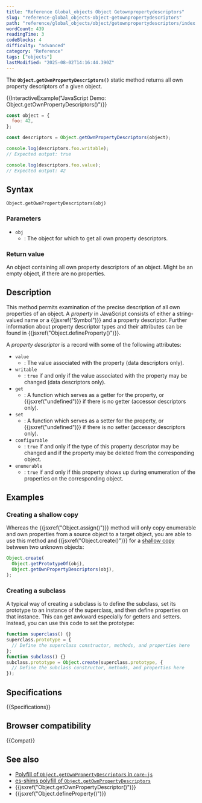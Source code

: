 ```yaml
---
title: "Reference Global_objects Object Getownpropertydescriptors"
slug: "reference-global_objects-object-getownpropertydescriptors"
path: "reference/global_objects/object/getownpropertydescriptors/index.md"
wordCount: 439
readingTime: 3
codeBlocks: 4
difficulty: "advanced"
category: "Reference"
tags: ["objects"]
lastModified: "2025-08-02T14:16:44.390Z"
---
```



The **`Object.getOwnPropertyDescriptors()`** static method returns all
own property descriptors of a given object.

{{InteractiveExample("JavaScript Demo: Object.getOwnPropertyDescriptors()")}}

```js interactive-example
const object = {
  foo: 42,
};

const descriptors = Object.getOwnPropertyDescriptors(object);

console.log(descriptors.foo.writable);
// Expected output: true

console.log(descriptors.foo.value);
// Expected output: 42
```

## Syntax

```js-nolint
Object.getOwnPropertyDescriptors(obj)
```

### Parameters

- `obj`
  - : The object for which to get all own property descriptors.

### Return value

An object containing all own property descriptors of an object. Might be an empty
object, if there are no properties.

## Description

This method permits examination of the precise description of all own properties of an
object. A _property_ in JavaScript consists of either a string-valued name or a
{{jsxref("Symbol")}} and a property descriptor. Further information about property
descriptor types and their attributes can be found in
{{jsxref("Object.defineProperty()")}}.

A _property descriptor_ is a record with some of the following attributes:

- `value`
  - : The value associated with the property (data descriptors only).
- `writable`
  - : `true` if and only if the value associated with the property may be
    changed (data descriptors only).
- `get`
  - : A function which serves as a getter for the property, or {{jsxref("undefined")}} if
    there is no getter (accessor descriptors only).
- `set`
  - : A function which serves as a setter for the property, or {{jsxref("undefined")}} if
    there is no setter (accessor descriptors only).
- `configurable`
  - : `true` if and only if the type of this property descriptor may be changed
    and if the property may be deleted from the corresponding object.
- `enumerable`
  - : `true` if and only if this property shows up during enumeration of the
    properties on the corresponding object.

## Examples

### Creating a shallow copy

Whereas the {{jsxref("Object.assign()")}} method will only copy enumerable and own
properties from a source object to a target object, you are able to use this method and
{{jsxref("Object.create()")}} for a [shallow copy](/en-US/docs/Glossary/Shallow_copy) between two unknown objects:

```js
Object.create(
  Object.getPrototypeOf(obj),
  Object.getOwnPropertyDescriptors(obj),
);
```

### Creating a subclass

A typical way of creating a subclass is to define the subclass, set its prototype to an
instance of the superclass, and then define properties on that instance. This can get
awkward especially for getters and setters. Instead, you can use this code to set the
prototype:

```js
function superclass() {}
superclass.prototype = {
  // Define the superclass constructor, methods, and properties here
};
function subclass() {}
subclass.prototype = Object.create(superclass.prototype, {
  // Define the subclass constructor, methods, and properties here
});
```

## Specifications

{{Specifications}}

## Browser compatibility

{{Compat}}

## See also

- [Polyfill of `Object.getOwnPropertyDescriptors` in `core-js`](https://github.com/zloirock/core-js#ecmascript-object)
- [es-shims polyfill of `Object.getOwnPropertyDescriptors`](https://www.npmjs.com/package/object.getownpropertydescriptors)
- {{jsxref("Object.getOwnPropertyDescriptor()")}}
- {{jsxref("Object.defineProperty()")}}
